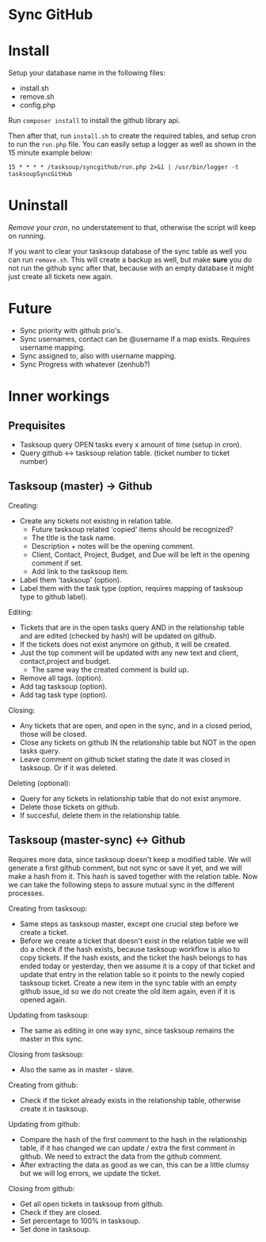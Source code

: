 Sync GitHub
===========


Install
=======
Setup your database name in the following files:

 - install.sh 
 - remove.sh
 - config.php

Run `composer install` to install the github library api.

Then after that, run `install.sh` to create the required tables, and 
setup cron to run the `run.php` file. You can easily setup a logger as 
well as shown in the 15 minute example below:

    15 * * * * /tasksoup/syncgithub/run.php 2>&1 | /usr/bin/logger -t tasksoupSyncGitHub

Uninstall
=========

*Remove your cron*, no understatement to that, otherwise the script will
keep on running. 

If you want to clear your tasksoup database of the sync table as well
you can run `remove.sh`. This will create a backup as well, but make
**sure** you do not run the github sync after that, because with an 
empty database it might just create all tickets new again.

Future
======

 - Sync priority with github prio's.
 - Sync usernames, contact can be @username if a map exists. Requires
 username mapping.
 - Sync assigned to, also with username mapping.
 - Sync Progress with whatever (zenhub?)

Inner workings
==============

Prequisites
-----------
 - Tasksoup query OPEN tasks every x amount of time (setup in cron).
 - Query github <-> tasksoup relation table. (ticket number to ticket 
number)

Tasksoup (master) -> Github
---------------------------

Creating:

 - Create any tickets not existing in relation table.
   - Future tasksoup related 'copied' items should be recognized?
   - The title is the task name.
   - Description + notes will be the opening comment.
   - Client, Contact, Project, Budget, and Due will be left in the 
   opening comment if set.
   - Add link to the tasksoup item.
 - Label them 'tasksoup' (option).
 - Label them with the task type (option, requires mapping of tasksoup
 type to github label).
 
Editing:

 - Tickets that are in the open tasks query AND in the relationship
 table and are edited (checked by hash) will be updated on github.
 - If the tickets does not exist anymore on github, it will be created.
 - Just the top comment will be updated with any new text and client,
 contact,project and budget. 
   - The same way the created comment is build up.
 - Remove all tags. (option).
 - Add tag tasksoup (option).
 - Add tag task type (option).
 
Closing:

 - Any tickets that are open, and open in the sync, and in a closed 
 period, those will be closed.
 - Close any tickets on github IN the relationship table but NOT in the
 open tasks query.
 - Leave comment on github ticket stating the date it was closed in
 tasksoup. Or if it was deleted.

Deleting (optional):

 - Query for any tickets in relationship table that do not exist 
 anymore.
 - Delete those tickets on github.
 - If succesful, delete them in the relationship table.

Tasksoup (master-sync) <-> Github
---------------------------------

Requires more data, since tasksoup doesn't keep a modified table. We 
will generate a first github comment, but not sync or save it yet, and 
we will make a hash from it. This hash is saved together with the 
relation table. Now we can take the following steps to assure mutual
sync in the different processes.

Creating from tasksoup:

 - Same steps as tasksoup master, except one crucial step before we 
 create a ticket.
 - Before we create a ticket that doesn't exist in the relation table we
 will do a check if the hash exists, because tasksoup workflow is also
 to copy tickets. If the hash exists, and the ticket the hash belongs to
 has ended today or yesterday, then we assume it is a copy of that
 ticket and update that entry in the relation table so it points to the
 newly copied tasksoup ticket. Create a new item in the sync table with
 an empty github issue_id so we do not create the old item again, even
 if it is opened again.
 
Updating from tasksoup:

 - The same as editing in one way sync, since tasksoup remains the
 master in this sync.
 
Closing from tasksoup:

 - Also the same as in master - slave.
 
Creating from github:

 - Check if the ticket already exists in the relationship table, 
 otherwise create it in tasksoup.
 
Updating from github:

 - Compare the hash of the first comment to the hash in the relationship
 table, if it has changed we can update / extra the first comment in
 github. We need to extract the data from the github comment. 
 - After extracting the data as good as we can, this can be a little
 clumsy but we will log errors, we update the ticket.
 
Closing from github:

 - Get all open tickets in tasksoup from github.
 - Check if they are closed.
 - Set percentage to 100% in tasksoup.
 - Set done in tasksoup.
 

